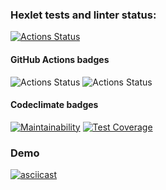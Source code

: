 ### Hexlet tests and linter status:
[![Actions Status](https://github.com/sergkim13/python-project-50/workflows/hexlet-check/badge.svg)](https://github.com/sergkim13/python-project-50/actions)

#### GitHub Actions badges
![Actions Status](https://github.com/sergkim13/python-project-50/actions/workflows/test.yml/badge.svg)
![Actions Status](https://github.com/sergkim13/python-project-50/actions/workflows/linter.yml/badge.svg)

#### Codeclimate badges
[![Maintainability](https://api.codeclimate.com/v1/badges/4b548ad9dd2986338109/maintainability)](https://codeclimate.com/github/sergkim13/python-project-50/maintainability)
[![Test Coverage](https://api.codeclimate.com/v1/badges/4b548ad9dd2986338109/test_coverage)](https://codeclimate.com/github/sergkim13/python-project-50/test_coverage)

### Demo
[![asciicast](https://asciinema.org/a/MXN1ANBG8ch6cHb4mtPUWINhx.svg)](https://asciinema.org/a/MXN1ANBG8ch6cHb4mtPUWINhx)